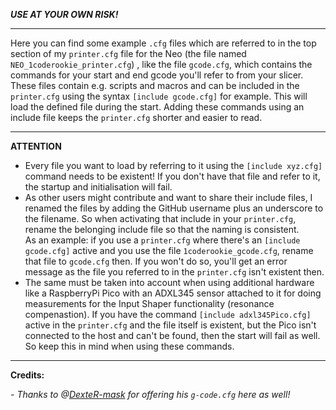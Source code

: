 ***USE AT YOUR OWN RISK!***

---

Here you can find some example `.cfg` files which are referred to in the top section of my `printer.cfg` file for the Neo (the file named `NEO_1coderookie_printer.cfg`) , like the file `gcode.cfg`, which contains the commands for your start and end gcode you'll refer to from your slicer.  
These files contain e.g. scripts and macros and can be included in the `printer.cfg` using the syntax `[include gcode.cfg]` for example. This will load the defined file during the start. Adding these commands using an include file keeps the `printer.cfg` shorter and easier to read.  

---

**ATTENTION**  

- Every file you want to load by referring to it using the `[include xyz.cfg]` command needs to be existent! If you don't have that file and refer to it, the startup and initialisation will fail.  
- As other users might contribute and want to share their include files, I renamed the files by adding the GitHub username plus an underscore to the filename. So when activating that include in your `printer.cfg`, rename the belonging include file so that the naming is consistent.  
As an example: if you use a `printer.cfg` where there's an `[include gcode.cfg]` active and you use the file `1coderookie_gcode.cfg`, rename that file to `gcode.cfg` then. If you won't do so, you'll get an error message as the file you referred to in the `printer.cfg` isn't existent then.  
- The same must be taken into account when using additional hardware like a RaspberryPi Pico with an ADXL345 sensor attached to it for doing measurements for the Input Shaper functionality (resonance compenastion). If you have the command `[include adxl345Pico.cfg]` active in the `printer.cfg` and the file itself is existent, but the Pico isn't connected to the host and can't be found, then the start will fail as well.  
So keep this in mind when using these commands.  

---

**Credits:**  

*- Thanks to @[DexteR-mask](https://github.com/DexteR-mask) for offering his `g-code.cfg` here as well!*
